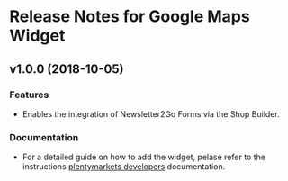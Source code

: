 # Release Notes for Google Maps Widget

## v1.0.0 (2018-10-05)

### Features
- Enables the integration of Newsletter2Go Forms via the Shop Builder.

### Documentation
- For a detailed guide on how to add the widget, pelase refer to the instructions [plentymarkets developers](https://developers.plentymarkets.com/tutorials/my-first-shop-builder-widget) documentation.

